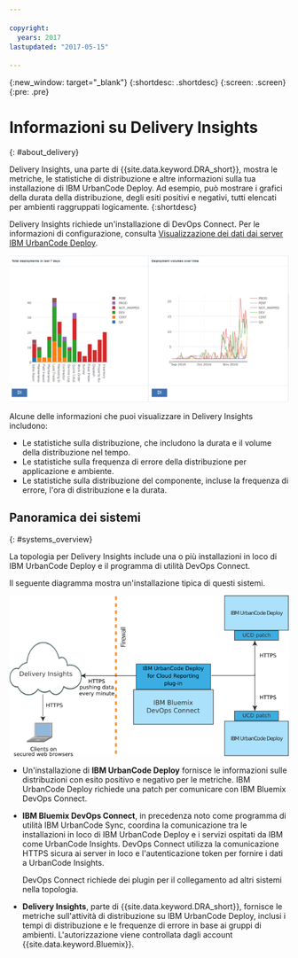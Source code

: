 ```yaml
---

copyright:
  years: 2017
lastupdated: "2017-05-15"

---
```


{:new_window: target="_blank"}
{:shortdesc: .shortdesc}
{:screen: .screen}
{:pre: .pre}

# Informazioni su Delivery Insights
{: #about_delivery}

Delivery Insights, una parte di {{site.data.keyword.DRA_short}}, mostra le metriche, le statistiche di distribuzione e altre informazioni sulla tua installazione di IBM UrbanCode Deploy. Ad esempio, può mostrare i grafici della durata della distribuzione, degli esiti positivi e negativi, tutti elencati per ambienti raggruppati logicamente.
{:shortdesc}

Delivery Insights richiede un'installazione di DevOps Connect. Per le informazioni di configurazione, consulta [Visualizzazione dei dati dai server IBM UrbanCode Deploy](uc_insights_connect_ucd.html).

![Due grafici dai dati demo UrbanCode Insights](images/uc_insights_demo_data.gif)

Alcune delle informazioni che puoi visualizzare in Delivery Insights includono:

- Le statistiche sulla distribuzione, che includono la durata e il volume della distribuzione nel tempo.
- Le statistiche sulla frequenza di errore della distribuzione per applicazione e ambiente.
- Le statistiche sulla distribuzione del componente, incluse la frequenza di errore, l'ora di distribuzione e la durata.

## Panoramica dei sistemi
{: #systems_overview}

La topologia per Delivery Insights include una o più installazioni in loco di IBM UrbanCode Deploy <!-- (and optionally IBM UrbanCode Release) --> e il programma di utilità DevOps Connect.

Il seguente diagramma mostra un'installazione tipica di questi sistemi.

![Panoramica sulla topologia di UrbanCode Insights, inclusi i sistemi in loco del cliente e i servizi cloud IBM](images/uc_insights_overview_topology_multi_ucd.png)

- Un'installazione di **IBM UrbanCode Deploy** fornisce le informazioni sulle distribuzioni con esito positivo e negativo per le metriche. IBM UrbanCode Deploy richiede una patch per comunicare con IBM Bluemix DevOps Connect.

<!--
- **IBM UrbanCode Release** is an optional part of the topology. You can use the environment mappings in IBM UrbanCode Release to set logical environments for reports.

-->

- **IBM Bluemix DevOps Connect**, in precedenza noto come programma di utilità IBM UrbanCode Sync, coordina la comunicazione tra le installazioni in loco di IBM UrbanCode Deploy <!-- and IBM UrbanCode Release --> e i servizi ospitati da IBM come UrbanCode Insights. DevOps Connect utilizza la comunicazione HTTPS sicura ai server in loco e l'autenticazione token per fornire i dati a UrbanCode Insights.

  DevOps Connect richiede dei plugin per il collegamento ad altri sistemi nella topologia.

- **Delivery Insights**, parte di {{site.data.keyword.DRA_short}}, fornisce le metriche sull'attività di distribuzione su IBM UrbanCode Deploy, inclusi i tempi di distribuzione e le frequenze di errore in base ai gruppi di ambienti. L'autorizzazione viene controllata dagli account {{site.data.keyword.Bluemix}}.
